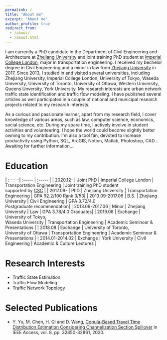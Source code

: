 ```yaml
---
permalink: /
title: "About me"
excerpt: "About me"
author_profile: true
redirect_from: 
  - /about/
  - /about.html
---
```


I am currently a PhD candidate in the Department of Civil Engineering and Architecture at [Zhejiang University](https://www.zju.edu.cn) and joint training PhD student at [Imperial College London](https://www.imperial.ac.uk), major in transportation engineering. I received my bechelor degree in Civil Engineering and a minor in law from [Zhejiang University](https://www.zju.edu.cn) in 2017. Since 2013, I studied in and visited several universities, including Zhejiang University, Imperial College London, University of Tokyo, Waseda University, University of Toronto, University of Ottawa, Western University, Queens Unversity, York University. My research interests are urban network traffic state identification and traffic flow modeling. I have published several articles as well participated in a couple of national and municipal research projects related to my research interests.

As a curious and passionate learner, apart from my research field, I cover knowledge of various areas, such as law, computer science, economics, social science, etc. During my spare time, I actively involve in student activities and volunteering. I hope the world could become slightly better owning to my contribution. I'm also a tool fan, devoted to increase productivity using Python, SQL, ArcGIS, Notion, Matlab, Photoshop, CAD...
Awaiting for further information... 


Education
=====

| :-----| :----- | :----- |
| 2020.12- | Joint PhD | Imperial College London | Transportation Engineering | Joint training PhD student <br> supported by [CSC](https://www.csc.edu.cn) |
| 2017.09- | PhD | Zhejiang University | Transportation Engineering | GPA 92.2/100 Rank 3/53|
| 2013.09-2017.06 | B.S. | Zhejiang University | Civil Engineering | GPA 3.72/4.0 <br> Postgraduate recommendation|
| 2013.09-2017.06  | Minor | Zhejiang University | Law | GPA 3.78/4.0 Graduates|
| 2019.08 | Exchange | University of Tokyo, <br> Waseda University | Transportation Engineering | Academic Seminoar & Presentations |
| 2018.08  | Exchange | University of Toronto, <br> University of Ottawa | Transportation Engineering | Academic Seminoar & Presentations |
| 2014.01-2014.02  | Exchange | York University | Civil Engineering | Academic & Culture Lectures |


Research Interests
======
* Traffic State Estimation
* Traffic Flow Modeling  
* Traffic Network Topology  


Selected Publications
======
* Y. Yu, M. Chen, H. Qi and D. Wang, [Copula-Based Travel Time Distribution Estimation Considering Channelization Section Spillover](https://ieeexplore.ieee.org/abstract/document/8976161/) in IEEE Access, vol. 8, pp. 32850-32861, 2020.
